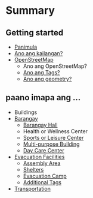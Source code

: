 # Summary

## Getting started

* [Panimula](README.md)
* [Ano ang kailangan?](second-question.md)
* [OpenStreetMap](openstreetmap.md)
  * Ano ang OpenStreetMap?
  * [Ano ang Tags?](ano-ang-tags.md)
  * [Ano ang geometry?](ano-ang-geometry.md)

## paano imapa ang ...

* Buildings
* [Barangay](paano-imapa-ang/barangay.md)
  * [Barangay Hall](paano-imapa-ang/barangay/barangay-hall.md)
  * Health or Wellness Center
  * [Sports or Leisure Center](paano-imapa-ang/barangay/sports-or-leisure-center.md)
  * [Multi-purpose Building](paano-imapa-ang/barangay/multi-purpose-building.md)
  * [Day Care Center](paano-imapa-ang/barangay/day-care-center.md)
* [Evacuation Facilities](paano-imapa-ang/evacuation-shelter.md)
  * [Assembly Area](paano-imapa-ang/evacuation-shelter/assembly-area.md)
  * [Shelters](paano-imapa-ang/evacuation-shelter/dedicated-shelter.md)
  * [Evacuation Camp](paano-imapa-ang/evacuation-shelter/evacuation-camp.md)
  * [Additional Tags](paano-imapa-ang/evacuation-shelter/100-additional-tags.md)
* [Transportation](paano-imapa-ang/barangay.md)

